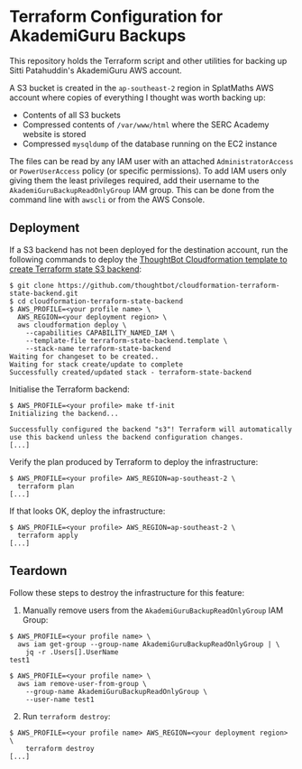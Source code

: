 # Terraform Configuration for AkademiGuru Backups

This repository holds the Terraform script and other utilities for backing
up Sitti Patahuddin's AkademiGuru AWS account.

A S3 bucket is created in the `ap-southeast-2` region in SplatMaths AWS account
where copies of everything I thought was worth backing up:

* Contents of all S3 buckets
* Compressed contents of `/var/www/html` where the SERC Academy website is stored
* Compressed `mysqldump` of the database running on the EC2 instance

The files can be read by any IAM user with an attached `AdministratorAccess` or `PowerUserAccess` policy (or specific permissions). To add IAM users only giving
them the least privileges required, add their username to the `AkademiGuruBackupReadOnlyGroup`
IAM group. This can be done from the command line with `awscli` or from the AWS Console.

## Deployment

If a S3 backend has not been deployed for the destination account, run
the following commands to deploy the [ThoughtBot Cloudformation template
to create Terraform state S3 backend](https://github.com/thoughtbot/cloudformation-terraform-state-backend):

```
$ git clone https://github.com/thoughtbot/cloudformation-terraform-state-backend.git
$ cd cloudformation-terraform-state-backend
$ AWS_PROFILE=<your profile name> \
  AWS_REGION=<your deployment region> \
  aws cloudformation deploy \
    --capabilities CAPABILITY_NAMED_IAM \
    --template-file terraform-state-backend.template \
    --stack-name terraform-state-backend
Waiting for changeset to be created..
Waiting for stack create/update to complete
Successfully created/updated stack - terraform-state-backend
```

Initialise the Terraform backend:
```
$ AWS_PROFILE=<your profile> make tf-init
Initializing the backend...

Successfully configured the backend "s3"! Terraform will automatically
use this backend unless the backend configuration changes.
[...]
```

Verify the plan produced by Terraform to deploy the infrastructure:
```
$ AWS_PROFILE=<your profile> AWS_REGION=ap-southeast-2 \
  terraform plan
[...]
```

If that looks OK, deploy the infrastructure:
```
$ AWS_PROFILE=<your profile> AWS_REGION=ap-southeast-2 \
  terraform apply
[...]
```

## Teardown

Follow these steps to destroy the infrastructure for this feature:

1. Manually remove users from the `AkademiGuruBackupReadOnlyGroup` IAM Group:
```
$ AWS_PROFILE=<your profile name> \
  aws iam get-group --group-name AkademiGuruBackupReadOnlyGroup | \
    jq -r .Users[].UserName
test1

$ AWS_PROFILE=<your profile name> \
  aws iam remove-user-from-group \
    --group-name AkademiGuruBackupReadOnlyGroup \
    --user-name test1
```

2. Run `terraform destroy`:
```
$ AWS_PROFILE=<your profile name> AWS_REGION=<your deployment region> \
    terraform destroy
[...]
```
